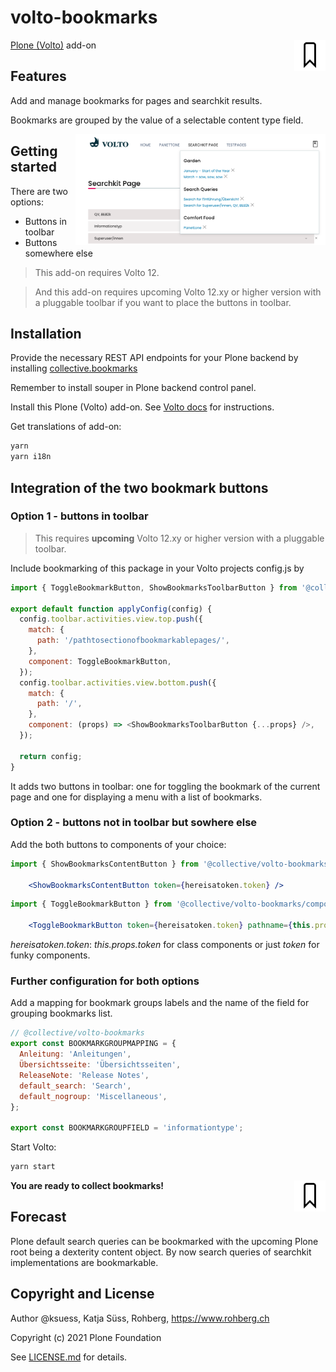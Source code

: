 # volto-bookmarks

<img align="right" width="50" alt="volto-bookmarks" src="./src/icons/bookmark.svg" />


[Plone (Volto)](https://github.com/plone/volto) add-on

## Features

Add and manage bookmarks for pages and searchkit results.

Bookmarks are grouped by the value of a selectable content type field.


<img align="right" width="400px" alt="volto-bookmarks" src="./src/readmeillustration/bookmarks_somewhereelse.png" />

## Getting started

There are two options:

- Buttons in toolbar
- Buttons somewhere else

> This add-on requires Volto 12.

> And this add-on requires upcoming Volto 12.xy or higher version with a pluggable toolbar if you want to place the buttons in toolbar.



## Installation

Provide the necessary REST API endpoints for your Plone backend by installing [collective.bookmarks](https://github.com/collective/collective.bookmarks.git) 

Remember to install souper in Plone backend control panel.

Install this Plone (Volto) add-on. See [Volto docs](https://docs.voltocms.com/addons/#configuring-a-volto-project-to-use-an-addon) for instructions.

Get translations of add-on:

```bash
yarn
yarn i18n
```

## Integration of the two bookmark buttons

### Option 1 - buttons in toolbar

> This requires **upcoming** Volto 12.xy or higher version with a pluggable toolbar.

Include bookmarking of this package in your Volto projects config.js by

```js
import { ToggleBookmarkButton, ShowBookmarksToolbarButton } from '@collective/volto-bookmarks/components';

export default function applyConfig(config) {
  config.toolbar.activities.view.top.push({
    match: {
      path: '/pathtosectionofbookmarkablepages/',
    },
    component: ToggleBookmarkButton,
  });
  config.toolbar.activities.view.bottom.push({
    match: {
      path: '/',
    },
    component: (props) => <ShowBookmarksToolbarButton {...props} />,
  });

  return config;
}
```

It adds two buttons in toolbar: one for toggling the bookmark of the current page and one for displaying a menu with a list of bookmarks.

### Option 2 - buttons not in toolbar but sowhere else

Add the both buttons to components of your choice:

```jsx
import { ShowBookmarksContentButton } from '@collective/volto-bookmarks/components';

    <ShowBookmarksContentButton token={hereisatoken.token} />

```

```jsx
import { ToggleBookmarkButton } from '@collective/volto-bookmarks/components';

    <ToggleBookmarkButton token={hereisatoken.token} pathname={this.props.pathname} />

```

*hereisatoken.token*: *this.props.token* for class components or just *token* for funky components.

### Further configuration for both options

Add a mapping for bookmark groups labels and the name of the field for grouping bookmarks list.

```js
// @collective/volto-bookmarks
export const BOOKMARKGROUPMAPPING = {
  Anleitung: 'Anleitungen',
  Übersichtsseite: 'Übersichtsseiten',
  ReleaseNote: 'Release Notes',
  default_search: 'Search',
  default_nogroup: 'Miscellaneous',
};

export const BOOKMARKGROUPFIELD = 'informationtype';
```

Start Volto:

```bash
yarn start
```

**You are ready to collect bookmarks!** 
<img align="right" width="50" alt="volto-bookmarks" src="./src/icons/bookmark.svg" />


## Forecast

Plone default search queries can be bookmarked with the upcoming Plone root being a dexterity content object. By now search queries of searchkit implementations are bookmarkable.

## Copyright and License

Author @ksuess, Katja Süss, Rohberg, 
https://www.rohberg.ch

Copyright (c) 2021 Plone Foundation

See [LICENSE.md](https://github.com/collective/volto-bookmarks/blob/master/LICENSE.md) for details.

